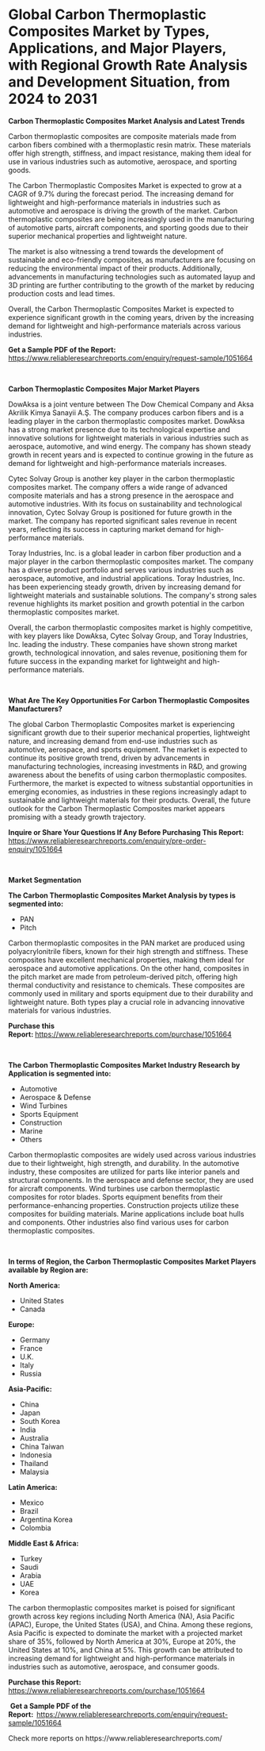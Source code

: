 <p><h1>Global Carbon Thermoplastic Composites Market by Types, Applications, and Major Players, with Regional Growth Rate Analysis and Development Situation, from 2024 to 2031</h1></p><p><strong>Carbon Thermoplastic Composites Market Analysis and Latest Trends</strong></p>
<p><p>Carbon thermoplastic composites are composite materials made from carbon fibers combined with a thermoplastic resin matrix. These materials offer high strength, stiffness, and impact resistance, making them ideal for use in various industries such as automotive, aerospace, and sporting goods.</p><p>The Carbon Thermoplastic Composites Market is expected to grow at a CAGR of 9.7% during the forecast period. The increasing demand for lightweight and high-performance materials in industries such as automotive and aerospace is driving the growth of the market. Carbon thermoplastic composites are being increasingly used in the manufacturing of automotive parts, aircraft components, and sporting goods due to their superior mechanical properties and lightweight nature.</p><p>The market is also witnessing a trend towards the development of sustainable and eco-friendly composites, as manufacturers are focusing on reducing the environmental impact of their products. Additionally, advancements in manufacturing technologies such as automated layup and 3D printing are further contributing to the growth of the market by reducing production costs and lead times.</p><p>Overall, the Carbon Thermoplastic Composites Market is expected to experience significant growth in the coming years, driven by the increasing demand for lightweight and high-performance materials across various industries.</p></p>
<p><strong>Get a Sample PDF of the Report:&nbsp;</strong> <a href="https://www.reliableresearchreports.com/enquiry/request-sample/1051664">https://www.reliableresearchreports.com/enquiry/request-sample/1051664</a></p>
<p>&nbsp;</p>
<p><strong>Carbon Thermoplastic Composites Major Market Players</strong></p>
<p><p>DowAksa is a joint venture between The Dow Chemical Company and Aksa Akrilik Kimya Sanayii A.Ş. The company produces carbon fibers and is a leading player in the carbon thermoplastic composites market. DowAksa has a strong market presence due to its technological expertise and innovative solutions for lightweight materials in various industries such as aerospace, automotive, and wind energy. The company has shown steady growth in recent years and is expected to continue growing in the future as demand for lightweight and high-performance materials increases.</p><p>Cytec Solvay Group is another key player in the carbon thermoplastic composites market. The company offers a wide range of advanced composite materials and has a strong presence in the aerospace and automotive industries. With its focus on sustainability and technological innovation, Cytec Solvay Group is positioned for future growth in the market. The company has reported significant sales revenue in recent years, reflecting its success in capturing market demand for high-performance materials.</p><p>Toray Industries, Inc. is a global leader in carbon fiber production and a major player in the carbon thermoplastic composites market. The company has a diverse product portfolio and serves various industries such as aerospace, automotive, and industrial applications. Toray Industries, Inc. has been experiencing steady growth, driven by increasing demand for lightweight materials and sustainable solutions. The company's strong sales revenue highlights its market position and growth potential in the carbon thermoplastic composites market.</p><p>Overall, the carbon thermoplastic composites market is highly competitive, with key players like DowAksa, Cytec Solvay Group, and Toray Industries, Inc. leading the industry. These companies have shown strong market growth, technological innovation, and sales revenue, positioning them for future success in the expanding market for lightweight and high-performance materials.</p></p>
<p>&nbsp;</p>
<p><strong>What Are The Key Opportunities For Carbon Thermoplastic Composites Manufacturers?</strong></p>
<p><p>The global Carbon Thermoplastic Composites market is experiencing significant growth due to their superior mechanical properties, lightweight nature, and increasing demand from end-use industries such as automotive, aerospace, and sports equipment. The market is expected to continue its positive growth trend, driven by advancements in manufacturing technologies, increasing investments in R&D, and growing awareness about the benefits of using carbon thermoplastic composites. Furthermore, the market is expected to witness substantial opportunities in emerging economies, as industries in these regions increasingly adapt to sustainable and lightweight materials for their products. Overall, the future outlook for the Carbon Thermoplastic Composites market appears promising with a steady growth trajectory.</p></p>
<p><strong>Inquire or Share Your Questions If Any Before Purchasing This Report:</strong> <a href="https://www.reliableresearchreports.com/enquiry/pre-order-enquiry/1051664">https://www.reliableresearchreports.com/enquiry/pre-order-enquiry/1051664</a></p>
<p>&nbsp;</p>
<p><strong>Market Segmentation</strong></p>
<p><strong>The Carbon Thermoplastic Composites Market Analysis by types is segmented into:</strong></p>
<p><ul><li>PAN</li><li>Pitch</li></ul></p>
<p><p>Carbon thermoplastic composites in the PAN market are produced using polyacrylonitrile fibers, known for their high strength and stiffness. These composites have excellent mechanical properties, making them ideal for aerospace and automotive applications. On the other hand, composites in the pitch market are made from petroleum-derived pitch, offering high thermal conductivity and resistance to chemicals. These composites are commonly used in military and sports equipment due to their durability and lightweight nature. Both types play a crucial role in advancing innovative materials for various industries.</p></p>
<p><strong>Purchase this Report:&nbsp;</strong><a href="https://www.reliableresearchreports.com/purchase/1051664">https://www.reliableresearchreports.com/purchase/1051664</a></p>
<p>&nbsp;</p>
<p><strong>The Carbon Thermoplastic Composites Market Industry Research by Application is segmented into:</strong></p>
<p><ul><li>Automotive</li><li>Aerospace & Defense</li><li>Wind Turbines</li><li>Sports Equipment</li><li>Construction</li><li>Marine</li><li>Others</li></ul></p>
<p><p>Carbon thermoplastic composites are widely used across various industries due to their lightweight, high strength, and durability. In the automotive industry, these composites are utilized for parts like interior panels and structural components. In the aerospace and defense sector, they are used for aircraft components. Wind turbines use carbon thermoplastic composites for rotor blades. Sports equipment benefits from their performance-enhancing properties. Construction projects utilize these composites for building materials. Marine applications include boat hulls and components. Other industries also find various uses for carbon thermoplastic composites.</p></p>
<p>&nbsp;</p>
<p><strong>In terms of Region, the Carbon Thermoplastic Composites Market Players available by Region are:</strong></p>
<p>
    <p> <strong> North America: </strong>
        <ul>
            <li>United States</li>
            <li>Canada</li>
        </ul>
        </p> 
    <p> <strong> Europe: </strong>
        <ul>
            <li>Germany</li>
            <li>France</li>
            <li>U.K.</li>
            <li>Italy</li>
            <li>Russia</li>
        </ul>
        </p> 
    <p> <strong> Asia-Pacific: </strong>
        <ul>
            <li>China</li>
            <li>Japan</li>
            <li>South Korea</li>
            <li>India</li>
            <li>Australia</li>
            <li>China Taiwan</li>
            <li>Indonesia</li>
            <li>Thailand</li>
            <li>Malaysia</li>
        </ul>
        </p> 
    <p> <strong> Latin America: </strong>
        <ul>
            <li>Mexico</li>
            <li>Brazil</li>
            <li>Argentina Korea</li>
            <li>Colombia</li>
        </ul>
        </p> 
    <p> <strong> Middle East & Africa: </strong>
        <ul>
            <li>Turkey</li>
            <li>Saudi</li>
            <li>Arabia</li>
            <li>UAE</li>
            <li>Korea</li>
        </ul>
    </p>
    </p>
<p><p>The carbon thermoplastic composites market is poised for significant growth across key regions including North America (NA), Asia Pacific (APAC), Europe, the United States (USA), and China. Among these regions, Asia Pacific is expected to dominate the market with a projected market share of 35%, followed by North America at 30%, Europe at 20%, the United States at 10%, and China at 5%. This growth can be attributed to increasing demand for lightweight and high-performance materials in industries such as automotive, aerospace, and consumer goods.</p></p>
<p><strong>Purchase this Report: </strong><a href="https://www.reliableresearchreports.com/purchase/1051664">https://www.reliableresearchreports.com/purchase/1051664</a></p>
<p>&nbsp;<strong>Get a Sample PDF of the Report:&nbsp;&nbsp;</strong><a href="https://www.reliableresearchreports.com/enquiry/request-sample/1051664">https://www.reliableresearchreports.com/enquiry/request-sample/1051664</a></p>
<p><strong></strong></p>
<p>Check more reports on https://www.reliableresearchreports.com/</p>